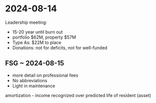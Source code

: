 # 2024-08-14

Leadership meeting:

* 15-20 year until burn out
* portfolio $62M, property $57M
* Type As: $22M to place
* Donations: not for deficits, not for well-funded

## FSG ~ 2024-08-15

* more detail on professional fees
* No abbreviations
* Light in maintenance

amortization - income recognized over predicted life of resident (asset)